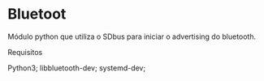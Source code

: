 # Bluetoot

Módulo python que utiliza o SDbus para iniciar o advertising do bluetooth.

Requisitos

Python3;
libbluetooth-dev;
systemd-dev;
